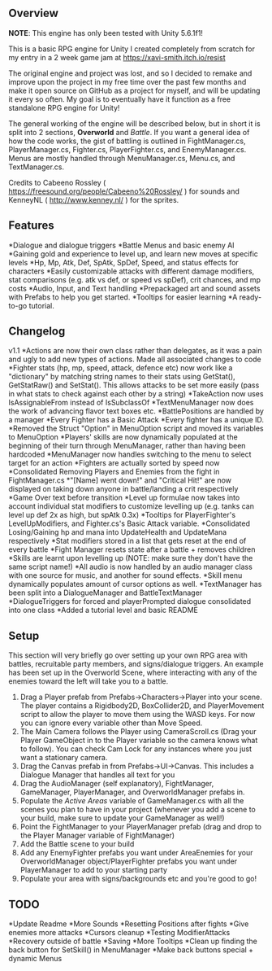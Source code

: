 ## Overview

**NOTE**: This engine has only been tested with Unity 5.6.1f1!

This is a basic RPG engine for Unity I created completely from scratch for my entry in a 2 week game jam at https://xavi-smith.itch.io/resist 

The original engine and project was lost, and so I decided to remake and improve upon the project in my free time over the past few months and make it open source on GitHub as a project for myself, and will be updating it every so often. My goal is to eventually have it function as a free standalone RPG engine for Unity!

The general working of the engine will be described below, but in short it is split into 2 sections, **Overworld** and *Battle*. If you want a general idea of how the code works, the gist of battling is outlined in FightManager.cs, PlayerManager.cs, Fighter.cs, PlayerFighter.cs, and EnemyManager.cs. Menus are mostly handled through MenuManager.cs, Menu.cs, and TextManager.cs. 

Credits to Cabeeno Rossley ( https://freesound.org/people/Cabeeno%20Rossley/ ) for sounds and KenneyNL ( http://www.kenney.nl/ ) for the sprites.


## Features
*Dialogue and dialogue triggers
*Battle Menus and basic enemy AI
*Gaining gold and experience to level up, and learn new moves at specific levels
*Hp, Mp, Atk, Def, SpAtk, SpDef, Speed, and status effects for characters
*Easily customizable attacks with different damage modifiers, stat comparisons (e.g. atk vs def, or speed vs spDef), crit chances, and mp costs
*Audio, Input, and Text handling
*Prepackaged art and sound assets with Prefabs to help you get started. 
*Tooltips for easier learning
*A ready-to-go tutorial.

## Changelog 
v1.1
*Actions are now their own class rather than delegates, as it was a pain and ugly to add new types of actions. Made all associated changes to code
*Fighter stats (hp, mp, speed, attack, defence etc) now work like a "dictionary" by matching string names to their stats using GetStat(), GetStatRaw() and SetStat(). This allows attacks to be set more easily (pass in what stats to check against each other by a string)
*TakeAction now uses IsAssignableFrom instead of IsSubclassOf
*TextMenuManager now does the work of advancing flavor text boxes etc. 
*BattlePositions are handled by a manager
*Every Fighter has a Basic Attack
*Every fighter has a unique ID.
*Removed the Struct "Option" in MenuOption script and moved its variables to MenuOption
*Players' skills are now dynamically populated at the beginning of their turn through MenuManager, rather than having been hardcoded
*MenuManager now handles switching to the menu to select target for an action
*Fighters are actually sorted by speed now
*Consolidated Removing Players and Enemies from the fight in FightManager.cs
*"[Name] went down!" and "Critical Hit!" are now displayed on taking down anyone in battle/landing a crit respectively
*Game Over text before transition
*Level up formulae now takes into account individual stat modifiers to customize levelling up (e.g. tanks can level up def 2x as high, but spAtk 0.3x)
*Tooltips for PlayerFighter's LevelUpModifiers, and Fighter.cs's Basic Attack variable.
*Consolidated Losing/Gaining hp and mana into UpdateHealth and UpdateMana respectively
*Stat modifiers stored in a list that gets reset at the end of every battle
*Fight Manager resets state after a battle + removes children
*Skills are learnt upon levelling up (NOTE: make sure they don't have the same script name!)
*All audio is now handled by an audio manager class with one source for music, and another for sound effects.
*Skill menu dynamically populates amount of cursor options as well.
*TextManager has been split into a DialogueManager and BattleTextManager
*DialogueTriggers for forced and playerPrompted dialogue consolidated into one class
*Added a tutorial level and basic README

## Setup

This section will very briefly go over setting up your own RPG area with battles, recruitable party members, and signs/dialogue triggers. An example has been set up in the Overworld Scene, where interacting with any of the enemies toward the left will take you to a battle.

1. Drag a Player prefab from Prefabs->Characters->Player into your scene. The player contains a Rigidbody2D, BoxCollider2D, and PlayerMovement script to allow the player to move them using the WASD keys. For now you can ignore every variable other than Move Speed.
2. The Main Camera follows the Player using CameraScroll.cs (Drag your Player GameObject in to the Player variable so the camera knows what to follow). You can check Cam Lock for any instances where you just want a stationary camera.
3. Drag the Canvas prefab in from Prefabs->UI->Canvas. This includes a Dialogue Manager that handles all text for you
4. Drag the AudioManager (self explanatory), FightManager, GameManager, PlayerManager, and OverworldManager prefabs in.
5. Populate the _Active Areas_ variable of GameManager.cs with all the scenes you plan to have in your project (whenever you add a scene to your build, make sure to update your GameManager as well!)
6. Point the FightManager to your PlayerManager prefab (drag and drop to the Player Manager variable of FightManager)
7. Add the Battle scene to your build
8. Add any EnemyFighter prefabs you want under AreaEnemies for your OverworldManager object/PlayerFighter prefabs you want under PlayerManager to add to your starting party
9. Populate your area with signs/backgrounds etc and you're good to go!


## TODO

*Update Readme
*More Sounds
*Resetting Positions after fights
*Give enemies more attacks
*Cursors cleanup
*Testing ModifierAttacks
*Recovery outside of battle
*Saving
*More Tooltips
*Clean up finding the back button for SetSkill() in MenuManager
*Make back buttons special + dynamic Menus


